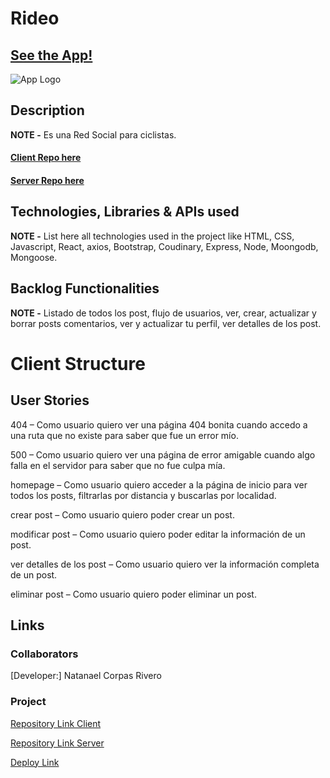 # Rideo

## [See the App!](https://rideo-app.netlify.app)

![App Logo](/public/images/rideo1.gif)

## Description

**NOTE -** Es una Red Social para ciclistas.
#### [Client Repo here](https://github.com/ncorpas88/Rideo-project-client.git)
#### [Server Repo here](https://github.com/ncorpas88/express-server-Rideo.git)

## Technologies, Libraries & APIs used

**NOTE -** List here all technologies used in the project like HTML, CSS, Javascript, React, axios, Bootstrap, Coudinary, Express, Node, Moongodb, Mongoose.

## Backlog Functionalities

**NOTE -** Listado de todos los post, flujo de usuarios, ver, crear, actualizar y borrar posts comentarios, ver y actualizar tu perfil, ver detalles de los post.

# Client Structure

## User Stories

404 – Como usuario quiero ver una página 404 bonita cuando accedo a una ruta que no existe para saber que fue un error mío.

500 – Como usuario quiero ver una página de error amigable cuando algo falla en el servidor para saber que no fue culpa mía.

homepage – Como usuario quiero acceder a la página de inicio para ver todos los posts, filtrarlas por distancia y buscarlas por localidad.

crear post – Como usuario quiero poder crear un post.

modificar post – Como usuario quiero poder editar la información de un post.

ver detalles de los post – Como usuario quiero ver la información completa de un post.

eliminar post – Como usuario quiero poder eliminar un post.




  
## Links

### Collaborators

[Developer:] Natanael Corpas Rivero



### Project

[Repository Link Client](https://github.com/ncorpas88/Rideo-project-client.git)

[Repository Link Server](https://github.com/ncorpas88/express-server-Rideo.git)

[Deploy Link](https://rideo-app.netlify.app)

